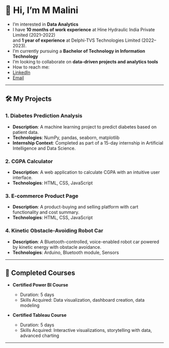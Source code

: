 # 👋 Hi, I’m M Malini

-  I’m interested in **Data Analytics**  
-  I have **10 months of work experience** at Hine Hydraulic India Private Limited (2021–2022)  
   and **1 year of experience** at Delphi-TVS Technologies Limited (2022–2023).  
-  I’m currently pursuing a **Bachelor of Technology in Information Technology**  
-  I’m looking to collaborate on **data-driven projects and analytics tools**  
-  How to reach me:  
  - [LinkedIn](https://www.linkedin.com/in/malini-munusamy-09857b222/)  
  - [Email](malinimpc2021@gmail.com)  

---

## 🛠️ My Projects

### 1. **Diabetes Prediction Analysis**
   - **Description**: A machine learning project to predict diabetes based on patient data.  
   - **Technologies**: NumPy, pandas, seaborn, matplotlib  
   - **Internship Context**: Completed as part of a 15-day internship in Artificial Intelligence and Data Science.    

### 2. **CGPA Calculator**
   - **Description**: A web application to calculate CGPA with an intuitive user interface.  
   - **Technologies**: HTML, CSS, JavaScript   

### 3. **E-commerce Product Page**
   - **Description**: A product-buying and selling platform with cart functionality and cost summary.  
   - **Technologies**: HTML, CSS, JavaScript  

### 4. **Kinetic Obstacle-Avoiding Robot Car**
   - **Description**: A Bluetooth-controlled, voice-enabled robot car powered by kinetic energy with obstacle avoidance.  
   - **Technologies**: Arduino, Bluetooth module, Sensors
     
---

## 📘 Completed Courses
- **Certified Power BI Course**  
  - Duration: 5 days  
  - Skills Acquired: Data visualization, dashboard creation, data modeling  

- **Certified Tableau Course**  
  - Duration: 5 days  
  - Skills Acquired: Interactive visualizations, storytelling with data, advanced charting  

-----
